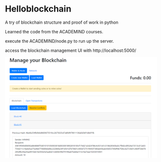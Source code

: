 # Helloblockchain
A try of blockchain structure and proof of work in python

Learned the code from the ACADEMIND courses.

execute the ACADEMIND/node.py to run up the server.

access the blockchain management UI with http://localhost:5000/

![Image text](https://github.com/AdijeShen/images/blob/master/1590666622.jpg)